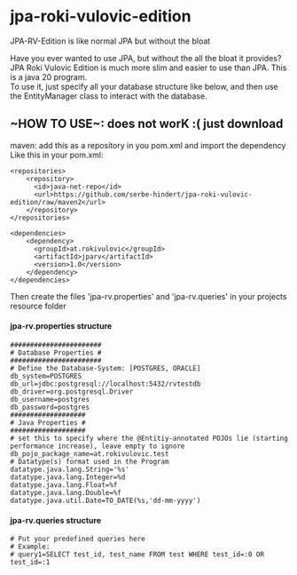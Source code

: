 # jpa-roki-vulovic-edition
JPA-RV-Edition is like normal JPA but without the bloat

Have you ever wanted to use JPA, but without the all the bloat it provides?
JPA Roki Vulovic Edition is much more slim and easier to use than JPA. This is a java 20 program.
<br> To use it, just specify all your database structure like below, and then use the EntityManager class to interact with the database.


## ~HOW TO USE~: does not worK :( just download
maven: add this as a repository in you pom.xml and import the dependency
Like this in your pom.xml:

```
<repositories>
    <repository>
      <id>java-net-repo</id>
      <url>https://github.com/serbe-hindert/jpa-roki-vulovic-edition/raw/maven2</url>
    </repository>
</repositories>
    
<dependencies>
    <dependency>
      <groupId>at.rokivulovic</groupId>
      <artifactId>jparv</artifactId>
      <version>1.0</version>
    </dependency>
</dependencies>
```

Then create the files 'jpa-rv.properties' and 'jpa-rv.queries' in your projects resource folder

#### jpa-rv.properties structure
```
#######################
# Database Properties #
#######################
# Define the Database-System: [POSTGRES, ORACLE]
db_system=POSTGRES
db_url=jdbc:postgresql://localhost:5432/rvtestdb
db_driver=org.postgresql.Driver
db_username=postgres
db_password=postgres
###################
# Java Properties #
###################
# set this to specify where the @Entitiy-annotated POJOs lie (starting performance increase), leave empty to ignore
db_pojo_package_name=at.rokivulovic.test
# Datatype(s) format used in the Program
datatype.java.lang.String='%s'
datatype.java.lang.Integer=%d
datatype.java.lang.Float=%f
datatype.java.lang.Double=%f
datatype.java.util.Date=TO_DATE(%s,'dd-mm-yyyy')
```

#### jpa-rv.queries structure
```
# Put your predefined queries here
# Example:
# query1=SELECT test_id, test_name FROM test WHERE test_id=:0 OR test_id=:1
```
